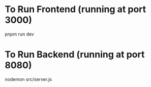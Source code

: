 # To Run Frontend (running at port 3000)

pnpm run dev

# To Run Backend (running at port 8080)

nodemon src/server.js
